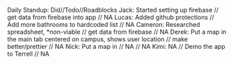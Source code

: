 Daily Standup: Did//Todo//Roadblocks
Jack: Started setting up firebase // get data from firebase into app // NA
Lucas: Added github protections // Add more bathrooms to hardcoded list // NA
Cameron: Researched spreadsheet, *non-viable // get data from firebase // NA
Derek: Put a map in the main tab centered on campus, shows user location // make better/prettier // NA
Nick: Put a map in // NA // NA
Kimi: NA // Demo the app to Terrell // NA
